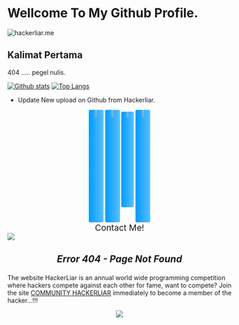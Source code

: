 # Wellcome To My Github Profile.

<p align=left> <img src=https://komarev.com/ghpvc/?username=hackerliar alt=hackerliar.me /> </p>

## Kalimat Pertama
404 ..... pegel nulis.

[![Github stats](https://github-readme-stats.vercel.app/api?username=hackerliar&show_icons=true&theme=white&include_all_commits=true)](https://github.com/hackerliar/hackerliar)
[![Top Langs](https://github-readme-stats.vercel.app/api/top-langs/?username=hackerliar&layout=compact&theme=white)](https://github.com/hackerliar/hackerliar)

- Update New upload on Github from Hackerliar.

<div align="center" style="margin-top: 2%;">
  <a href="https://www.youtube.com/@HackerLiar?sub_confirmation=1"><img width="6.5%" height="6.5%" style="background: linear-gradient(to right, #009BFF, #5ABEFF); border-radius: 3px;" src="https://upload.wikimedia.org/wikipedia/commons/3/36/YouTube_font_awesome.svg"></a>
  <a href="https://www.facebook.com/HackersLiar"><img width="6.5%" height="6.5%" style="background: linear-gradient(to right, #009BFF, #5ABEFF); border-radius: 3px;" src="https://upload.wikimedia.org/wikipedia/commons/1/1e/Facebook_font_awesome.svg"></a>
  <a href="https://m.me/HackersLiar"><img width="5.5%" height="5.5%" style="background: linear-gradient(to right, #009BFF, #5ABEFF); border-radius: 3px;" src="https://upload.wikimedia.org/wikipedia/commons/2/23/Font_Awesome_5_brands_facebook-messenger.svg"></a>
  <a href="https://t.me/Hackerliar"><img width="6.5%" height="6.5%" style="background: linear-gradient(to right, #009BFF, #5ABEFF); border-radius: 3px;" src="https://upload.wikimedia.org/wikipedia/commons/3/33/Telegram_font_awesome.svg"></a>  
</div>

<p align="center" style="font-size: 2vw; margin-top: 0%; margin-bottom: 0%;">
  Contact Me!
</p>

<img src="https://user-images.githubusercontent.com/73097560/115834477-dbab4500-a447-11eb-908a-139a6edaec5c.gif">

## <p align="center">_Error 404 - Page Not Found_

The website HackerLiar is an annual world wide programming competition where hackers compete against each other for fame, want to compete? Join the site [COMMUNITY HACKERLIAR](https://hackerliar.github.io/hackerliar/) immediately to become a member of the hacker...!!!
<p align="center">
   <img src="https://raw.githubusercontent.com/catppuccin/catppuccin/main/assets/footers/gray0_ctp_on_line.svg?sanitize=true"/>
</p>
